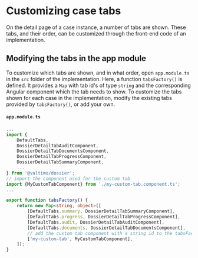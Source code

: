 # Customizing case tabs

On the detail page of a case instance, a number of tabs are shown. These tabs, and their order, can be customized
through the front-end code of an implementation.

## Modifying the tabs in the app module

To customize which tabs are shown, and in what order, open `app.module.ts` in the `src` folder of the implementation.
Here, a function `tabsFactory()` is defined. It provides a `Map` with tab id's of type `string` and the corresponding
Angular component which the tab needs to show. To customize the tabs shown for each case in the implementation, modify
the existing tabs provided by `tabsFactory()`, or add your own.

#### **`app.module.ts`**
```typescript
...
import {
    DefaultTabs, 
    DossierDetailTabAuditComponent,
    DossierDetailTabDocumentsComponent,
    DossierDetailTabProgressComponent,
    DossierDetailTabSummaryComponent,
    ...
} from '@valtimo/dossier';
// import the component used for the custom tab
import {MyCustomTabComponent} from './my-custom-tab.component.ts';
...

export function tabsFactory() {
    return new Map<string, object>([
        [DefaultTabs.summary, DossierDetailTabSummaryComponent],
        [DefaultTabs.progress, DossierDetailTabProgressComponent],
        [DefaultTabs.audit, DossierDetailTabAuditComponent],
        [DefaultTabs.documents, DossierDetailTabDocumentsComponent],
        // add the custom tab component with a string id to the tabsFactory()
        ['my-custom-tab', MyCustomTabComponent],
    ]);
}
```





